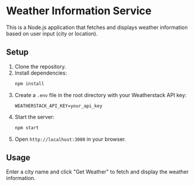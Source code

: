 # Weather Information Service

This is a Node.js application that fetches and displays weather information based on user input (city or location).

## Setup

1. Clone the repository.
2. Install dependencies:
    ```sh
    npm install
    ```
3. Create a `.env` file in the root directory with your Weatherstack API key:
    ```env
    WEATHERSTACK_API_KEY=your_api_key
    ```
4. Start the server:
    ```sh
    npm start
    ```
5. Open `http://localhost:3000` in your browser.

## Usage

Enter a city name and click "Get Weather" to fetch and display the weather information.

